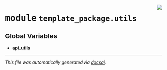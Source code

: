 <!-- markdownlint-disable -->

<a href="https://github.com/khulnasoft/ml-buildkit/blob/main/examples/python-lib/src/template_package/utils/__init__.py"><img align="right" style="float:right;" src="https://img.shields.io/badge/-source-cccccc?style=flat-square"></a>

# <kbd>module</kbd> `template_package.utils`




**Global Variables**
---------------
- **api_utils**




---

_This file was automatically generated via [docsai](https://github.com/khulnasoft/docsai)._
